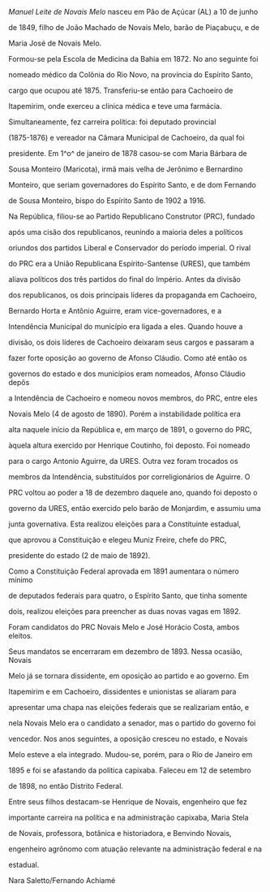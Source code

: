 

*Manuel Leite de Novais Melo* nasceu em Pão de Açúcar (AL) a 10 de junho

de 1849, filho de João Machado de Novais Melo, barão de Piaçabuçu, e de

Maria José de Novais Melo.



Formou-se pela Escola de Medicina da Bahia em 1872. No ano seguinte foi

nomeado médico da Colônia do Rio Novo, na província do Espírito Santo,

cargo que ocupou até 1875. Transferiu-se então para Cachoeiro de

Itapemirim, onde exerceu a clínica médica e teve uma farmácia.

Simultaneamente, fez carreira política: foi deputado provincial

(1875-1876) e vereador na Câmara Municipal de Cachoeiro, da qual foi

presidente. Em 1^o^ de janeiro de 1878 casou-se com Maria Bárbara de

Sousa Monteiro (Maricota), irmã mais velha de Jerônimo e Bernardino

Monteiro, que seriam governadores do Espírito Santo, e de dom Fernando

de Sousa Monteiro, bispo do Espírito Santo de 1902 a 1916.



Na República, filiou-se ao Partido Republicano Construtor (PRC), fundado

após uma cisão dos republicanos, reunindo a maioria deles a políticos

oriundos dos partidos Liberal e Conservador do período imperial. O rival

do PRC era a União Republicana Espírito-Santense (URES), que também

aliava políticos dos três partidos do final do Império. Antes da divisão

dos republicanos, os dois principais líderes da propaganda em Cachoeiro,

Bernardo Horta e Antônio Aguirre, eram vice-governadores, e a

Intendência Municipal do município era ligada a eles. Quando houve a

divisão, os dois líderes de Cachoeiro deixaram seus cargos e passaram a

fazer forte oposição ao governo de Afonso Cláudio. Como até então os

governos do estado e dos municípios eram nomeados, Afonso Cláudio depôs

a Intendência de Cachoeiro e nomeou novos membros, do PRC, entre eles

Novais Melo (4 de agosto de 1890). Porém a instabilidade política era

alta naquele início da República e, em março de 1891, o governo do PRC,

àquela altura exercido por Henrique Coutinho, foi deposto. Foi nomeado

para o cargo Antonio Aguirre, da URES. Outra vez foram trocados os

membros da Intendência, substituídos por correligionários de Aguirre. O

PRC voltou ao poder a 18 de dezembro daquele ano, quando foi deposto o

governo da URES, então exercido pelo barão de Monjardim, e assumiu uma

junta governativa. Esta realizou eleições para a Constituinte estadual,

que aprovou a Constituição e elegeu Muniz Freire, chefe do PRC,

presidente do estado (2 de maio de 1892).



Como a Constituição Federal aprovada em 1891 aumentara o número mínimo

de deputados federais para quatro, o Espírito Santo, que tinha somente

dois, realizou eleições para preencher as duas novas vagas em 1892.

Foram candidatos do PRC Novais Melo e José Horácio Costa, ambos eleitos.

Seus mandatos se encerraram em dezembro de 1893. Nessa ocasião, Novais

Melo já se tornara dissidente, em oposição ao partido e ao governo. Em

Itapemirim e em Cachoeiro, dissidentes e unionistas se aliaram para

apresentar uma chapa nas eleições federais que se realizariam então, e

nela Novais Melo era o candidato a senador, mas o partido do governo foi

vencedor. Nos anos seguintes, a oposição cresceu no estado, e Novais

Melo esteve a ela integrado. Mudou-se, porém, para o Rio de Janeiro em

1895 e foi se afastando da política capixaba. Faleceu em 12 de setembro

de 1898, no então Distrito Federal.



Entre seus filhos destacam-se Henrique de Novais, engenheiro que fez

importante carreira na política e na administração capixaba, Maria Stela

de Novais, professora, botânica e historiadora, e Benvindo Novais,

engenheiro agrônomo com atuação relevante na administração federal e na

estadual.



Nara Saletto/Fernando Achiamé



